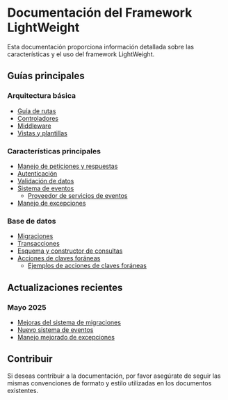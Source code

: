 # Documentación del Framework LightWeight

Esta documentación proporciona información detallada sobre las características y el uso del framework LightWeight.

## Guías principales

### Arquitectura básica
- [Guía de rutas](routing-guide.md)
- [Controladores](controllers-guide.md)
- [Middleware](middleware-guide.md)
- [Vistas y plantillas](views-templating.md)

### Características principales
- [Manejo de peticiones y respuestas](request-response-handling-new.md)
- [Autenticación](authentication-guide.md)
- [Validación de datos](validation-guide.md)
- [Sistema de eventos](events-guide.md)
  - [Proveedor de servicios de eventos](event-service-provider.md)
- [Manejo de excepciones](exception-handling.md)

### Base de datos
- [Migraciones](create-migration-guide-new.md)
- [Transacciones](database-transactions-new.md)
- [Esquema y constructor de consultas](migrations-schema-builder.md)
- [Acciones de claves foráneas](foreign-key-actions.md)
  - [Ejemplos de acciones de claves foráneas](foreign-key-actions-examples.md)

## Actualizaciones recientes

### Mayo 2025
- [Mejoras del sistema de migraciones](migration-system-enhancements.md)
- [Nuevo sistema de eventos](events-guide.md)
- [Manejo mejorado de excepciones](exception-handling.md)

## Contribuir

Si deseas contribuir a la documentación, por favor asegúrate de seguir las mismas convenciones de formato y estilo utilizadas en los documentos existentes.
